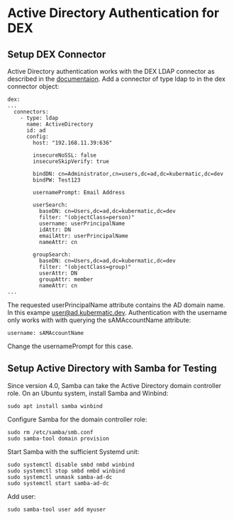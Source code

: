 # Active Directory Authentication for DEX

## Setup DEX Connector

Active Directory authentication works with the DEX LDAP connector as described in the [documentaion][1].
Add a connector of type ldap to in the dex connector object:

```
dex:
...
  connectors:
    - type: ldap
      name: ActiveDirectory
      id: ad
      config:
        host: "192.168.11.39:636"

        insecureNoSSL: false
        insecureSkipVerify: true

        bindDN: cn=Administrator,cn=users,dc=ad,dc=kubermatic,dc=dev
        bindPW: Test123

        usernamePrompt: Email Address

        userSearch:
          baseDN: cn=Users,dc=ad,dc=kubermatic,dc=dev
          filter: "(objectClass=person)"
          username: userPrincipalName
          idAttr: DN
          emailAttr: userPrincipalName
          nameAttr: cn

        groupSearch:
          baseDN: cn=Users,dc=ad,dc=kubermatic,dc=dev
          filter: "(objectClass=group)"
          userAttr: DN
          groupAttr: member
          nameAttr: cn
...
```

The requested userPrincipalName attribute contains the AD domain name. In this exampe user@ad.kubermatic.dev.
Authentication with the username only works with with querying the sAMAccountName attribute:

```
username: sAMAccountName
```
Change the usernamePrompt for this case.

## Setup Active Directory with Samba for Testing

Since version 4.0, Samba can take the Active Directory domain controller role. On an Ubuntu system, install Samba and Winbind:

```
sudo apt install samba winbind
```

Configure Samba for the domain controller role:
```
sudo rm /etc/samba/smb.conf
sudo samba-tool domain provision
```

Start Samba with the sufficient Systemd unit:
```
sudo systemctl disable smbd nmbd winbind
sudo systemctl stop smbd nmbd winbind
sudo systemctl unmask samba-ad-dc
sudo systemctl start samba-ad-dc
```

Add user:
```
sudo samba-tool user add myuser
```

[1]: https://github.com/dexidp/dex/blob/master/Documentation/connectors/ldap.md
